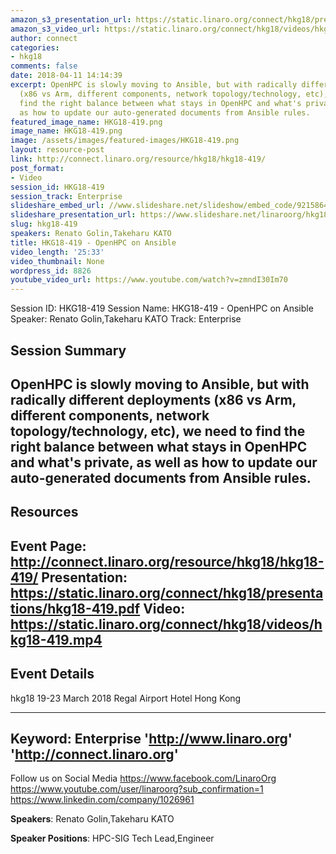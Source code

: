 ```yaml
---
amazon_s3_presentation_url: https://static.linaro.org/connect/hkg18/presentations/hkg18-419.pdf
amazon_s3_video_url: https://static.linaro.org/connect/hkg18/videos/hkg18-419.mp4
author: connect
categories:
- hkg18
comments: false
date: 2018-04-11 14:14:39
excerpt: OpenHPC is slowly moving to Ansible, but with radically different deployments
  (x86 vs Arm, different components, network topology/technology, etc), we need to
  find the right balance between what stays in OpenHPC and what's private, as well
  as how to update our auto-generated documents from Ansible rules.
featured_image_name: HKG18-419.png
image_name: HKG18-419.png
image: /assets/images/featured-images/HKG18-419.png
layout: resource-post
link: http://connect.linaro.org/resource/hkg18/hkg18-419/
post_format:
- Video
session_id: HKG18-419
session_track: Enterprise
slideshare_embed_url: //www.slideshare.net/slideshow/embed_code/92158644
slideshare_presentation_url: https://www.slideshare.net/linaroorg/hkg18419-openhpc-on-ansible
slug: hkg18-419
speakers: Renato Golin,Takeharu KATO
title: HKG18-419 - OpenHPC on Ansible
video_length: '25:33'
video_thumbnail: None
wordpress_id: 8826
youtube_video_url: https://www.youtube.com/watch?v=zmndI30Im70
---
```


Session ID: HKG18-419
Session Name: HKG18-419 - OpenHPC on Ansible
Speaker: Renato Golin,Takeharu KATO
Track: Enterprise


## Session Summary
OpenHPC is slowly moving to Ansible, but with radically different deployments (x86 vs Arm, different components, network topology/technology, etc), we need to find the right balance between what stays in OpenHPC and what's private, as well as how to update our auto-generated documents from Ansible rules.
---------------------------------------------------
## Resources
Event Page: http://connect.linaro.org/resource/hkg18/hkg18-419/
Presentation: https://static.linaro.org/connect/hkg18/presentations/hkg18-419.pdf
Video: https://static.linaro.org/connect/hkg18/videos/hkg18-419.mp4
 ---------------------------------------------------
## Event Details
hkg18
19-23 March 2018
Regal Airport Hotel Hong Kong

---------------------------------------------------
Keyword: Enterprise
'http://www.linaro.org'
'http://connect.linaro.org'
---------------------------------------------------
Follow us on Social Media
https://www.facebook.com/LinaroOrg
https://www.youtube.com/user/linaroorg?sub_confirmation=1
https://www.linkedin.com/company/1026961

**Speakers**: Renato Golin,Takeharu KATO

**Speaker Positions**: HPC-SIG Tech Lead,Engineer
